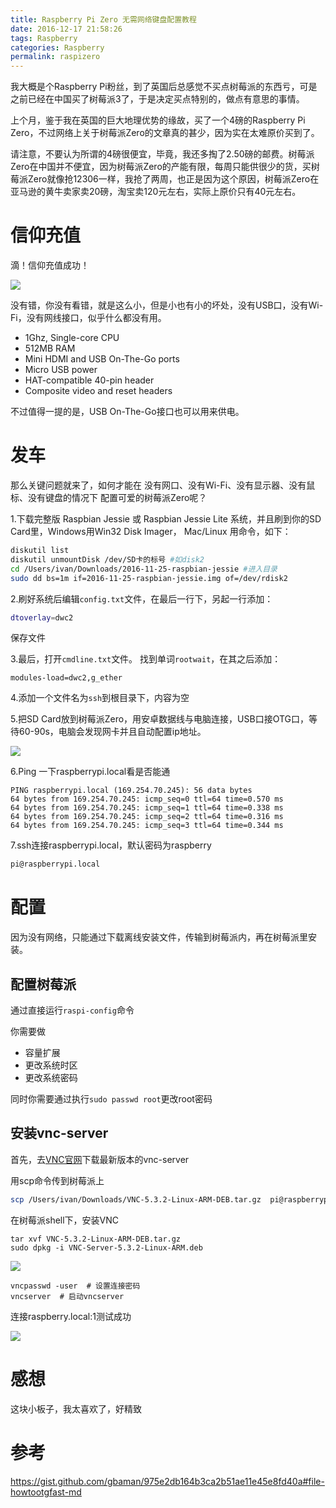 ```yaml
---
title: Raspberry Pi Zero 无需网络键盘配置教程
date: 2016-12-17 21:58:26
tags: Raspberry  
categories: Raspberry  
permalink: raspizero
---
```


我大概是个Raspberry Pi粉丝，到了英国后总感觉不买点树莓派的东西亏，可是之前已经在中国买了树莓派3了，于是决定买点特别的，做点有意思的事情。

上个月，鉴于我在英国的巨大地理优势的缘故，买了一个4磅的Raspberry Pi Zero，不过网络上关于树莓派Zero的文章真的甚少，因为实在太难原价买到了。

<!--more--> 

请注意，不要认为所谓的4磅很便宜，毕竟，我还多掏了2.50磅的邮费。树莓派Zero在中国并不便宜，因为树莓派Zero的产能有限，每周只能供很少的货，买树莓派Zero就像抢12306一样，我抢了两周，也正是因为这个原因，树莓派Zero在亚马逊的黄牛卖家卖20磅，淘宝卖120元左右，实际上原价只有40元左右。

# 信仰充值

滴！信仰充值成功！

![](/content/images/raspizero/mail.jpg)

没有错，你没有看错，就是这么小，但是小也有小的坏处，没有USB口，没有Wi-Fi，没有网线接口，似乎什么都没有用。

* 1Ghz, Single-core CPU
* 512MB RAM
* Mini HDMI and USB On-The-Go ports
* Micro USB power
* HAT-compatible 40-pin header
* Composite video and reset headers

不过值得一提的是，USB On-The-Go接口也可以用来供电。

# 发车

那么关键问题就来了，如何才能在 没有网口、没有Wi-Fi、没有显示器、没有鼠标、没有键盘的情况下 配置可爱的树莓派Zero呢？

1.下载完整版 Raspbian Jessie 或 Raspbian Jessie Lite 系统，并且刷到你的SD Card里，Windows用Win32 Disk Imager， Mac/Linux 用命令，如下：

```bash
diskutil list
diskutil unmountDisk /dev/SD卡的标号 #如disk2
cd /Users/ivan/Downloads/2016-11-25-raspbian-jessie #进入目录
sudo dd bs=1m if=2016-11-25-raspbian-jessie.img of=/dev/rdisk2
```
2.刷好系统后编辑`config.txt`文件，在最后一行下，另起一行添加：
```bash
dtoverlay=dwc2
```
保存文件

3.最后，打开`cmdline.txt`文件。
找到单词`rootwait`，在其之后添加：

```
modules-load=dwc2,g_ether
```

4.添加一个文件名为`ssh`到根目录下，内容为空


5.把SD Card放到树莓派Zero，用安卓数据线与电脑连接，USB口接OTG口，等待60-90s，电脑会发现网卡并且自动配置ip地址。

![](/content/images/raspizero/1.png)

6.Ping 一下raspberrypi.local看是否能通

```
PING raspberrypi.local (169.254.70.245): 56 data bytes
64 bytes from 169.254.70.245: icmp_seq=0 ttl=64 time=0.570 ms
64 bytes from 169.254.70.245: icmp_seq=1 ttl=64 time=0.338 ms
64 bytes from 169.254.70.245: icmp_seq=2 ttl=64 time=0.316 ms
64 bytes from 169.254.70.245: icmp_seq=3 ttl=64 time=0.344 ms
```

7.ssh连接raspberrypi.local，默认密码为raspberry
```bash
pi@raspberrypi.local
```

# 配置

因为没有网络，只能通过下载离线安装文件，传输到树莓派内，再在树莓派里安装。

## 配置树莓派
通过直接运行``raspi-config``命令

你需要做
* 容量扩展
* 更改系统时区
* 更改系统密码

同时你需要通过执行``sudo passwd root``更改root密码

## 安装vnc-server

首先，去[VNC官网](https://www.realvnc.com/download/vnc/raspberrypi/)下载最新版本的vnc-server

用scp命令传到树莓派上

```bash
scp /Users/ivan/Downloads/VNC-5.3.2-Linux-ARM-DEB.tar.gz  pi@raspberrypi.local:~
```
在树莓派shell下，安装VNC
```
tar xvf VNC-5.3.2-Linux-ARM-DEB.tar.gz
sudo dpkg -i VNC-Server-5.3.2-Linux-ARM.deb
```

![](/content/images/raspizero/2.png)


```
vncpasswd -user  # 设置连接密码
vncserver  # 启动vncserver
```

连接raspberry.local:1测试成功

![](/content/images/raspizero/3.png)


# 感想

这块小板子，我太喜欢了，好精致

# 参考
https://gist.github.com/gbaman/975e2db164b3ca2b51ae11e45e8fd40a#file-howtootgfast-md


